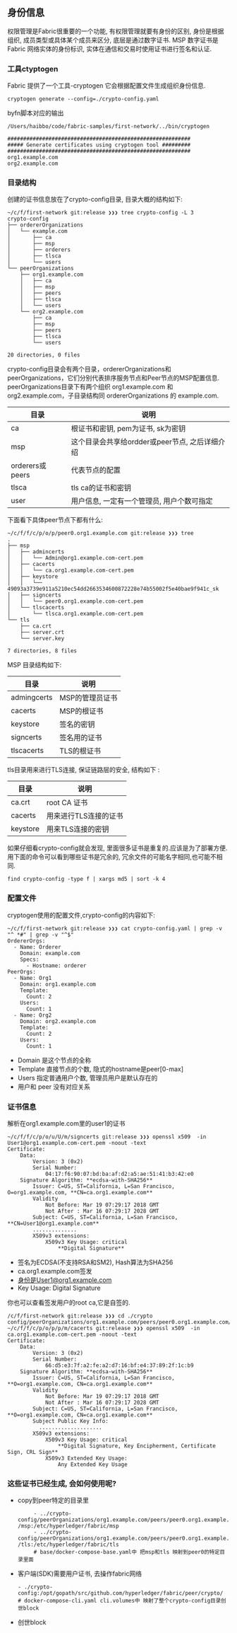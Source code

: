## 身份信息

权限管理是Fabric很重要的一个功能, 有权限管理就要有身份的区别,   身份是根据组织, 成员类型或具体某个成员来区分, 底层是通过数字证书. MSP 数字证书是Fabric 网络实体的身份标识, 实体在通信和交易时使用证书进行签名和认证.

### 工具ctyptogen

Fabric 提供了一个工具-cryptogen 它会根据配置文件生成组织身份信息.
```shell
cryptogen generate --config=./crypto-config.yaml
```
byfn脚本对应的输出
```
/Users/haibbo/code/fabric-samples/first-network/../bin/cryptogen
 
##########################################################
##### Generate certificates using cryptogen tool #########
##########################################################
org1.example.com
org2.example.com
```

### 目录结构

创建的证书信息放在了crypto-config目录, 目录大概的结构如下:
```
~/c/f/first-network git:release ❯❯❯ tree crypto-config -L 3
crypto-config
├── ordererOrganizations
│   └── example.com
│       ├── ca
│       ├── msp
│       ├── orderers
│       ├── tlsca
│       └── users
└── peerOrganizations
    ├── org1.example.com
    │   ├── ca
    │   ├── msp
    │   ├── peers
    │   ├── tlsca
    │   └── users
    └── org2.example.com
        ├── ca
        ├── msp
        ├── peers
        ├── tlsca
        └── users

20 directories, 0 files
```

crypto-config目录会有两个目录，ordererOrganizations和peerOrganizations，它们分别代表排序服务节点和Peer节点的MSP配置信息.
peerOrganizations目录下有两个组织 org1.example.com 和 org2.example.com，子目录结构同 ordererOrganizations 的 example.com.

目录 | 说明
------------ | -------------
ca | 根证书和密钥, pem为证书, sk为密钥
msp | 这个目录会共享给ordder或peer节点, 之后详细介绍
orderers或peers | 代表节点的配置
tlsca | tls ca的证书和密钥
user | 用户信息, 一定有一个管理员, 用户个数可指定

下面看下具体peer节点下都有什么:
```
~/c/f/f/c/p/o/p/peer0.org1.example.com git:release ❯❯❯ tree
.
├── msp
│   ├── admincerts
│   │   └── Admin@org1.example.com-cert.pem
│   ├── cacerts
│   │   └── ca.org1.example.com-cert.pem
│   ├── keystore
│   │   └── 49093a3739e911a5210ec54dd2663534600872228e74b55002f5e40bae9f941c_sk
│   ├── signcerts
│   │   └── peer0.org1.example.com-cert.pem
│   └── tlscacerts
│       └── tlsca.org1.example.com-cert.pem
└── tls
    ├── ca.crt
    ├── server.crt
    └── server.key

7 directories, 8 files

```
MSP 目录结构如下:

目录 | 说明
------------ | -------------
admingcerts | MSP的管理员证书
cacerts | MSP的根证书
keystore| 签名的密钥
signcerts| 签名用的证书
tlscacerts| TLS的根证书

tls目录用来进行TLS连接, 保证链路层的安全, 结构如下 :

目录 | 说明
------------ | -------------
ca.crt | root CA 证书
cacerts | 用来进行TLS连接的证书
keystore| 用来TLS连接的密钥

如果仔细看crypto-config就会发现, 里面很多证书是重复的.应该是为了部署方便. 用下面的命令可以看到哪些证书是冗余的, 冗余文件的可能名字相同,也可能不相同.
```shell
find crypto-config -type f | xargs md5 | sort -k 4
```

### 配置文件

cryptogen使用的配置文件,crypto-config的内容如下:

```
~/c/f/first-network git:release ❯❯❯ cat crypto-config.yaml | grep -v "^ *#" | grep -v "^$"
OrdererOrgs:
  - Name: Orderer
    Domain: example.com
    Specs:
      - Hostname: orderer
PeerOrgs:
  - Name: Org1
    Domain: org1.example.com
    Template:
      Count: 2
    Users:
      Count: 1
  - Name: Org2
    Domain: org2.example.com
    Template:
      Count: 2
    Users:
      Count: 1
```
- Domain 是这个节点的全称
- Template 直接节点的个数, 隐式的hostname是peer[0-max]
- Users 指定普通用户个数, 管理员用户是默认存在的
- 用户和 peer 没有对应关系

### 证书信息

解析在org1.example.com里的user1的证书
```
~/c/f/f/c/p/o/u/U/m/signcerts git:release ❯❯❯ openssl x509  -in  User1@org1.example.com-cert.pem -noout -text
Certificate:
    Data:
        Version: 3 (0x2)
        Serial Number:
            04:17:f6:90:07:bd:ba:af:d2:a5:ae:51:41:b3:42:e0
    Signature Algorithm: **ecdsa-with-SHA256**
        Issuer: C=US, ST=California, L=San Francisco, O=org1.example.com, **CN=ca.org1.example.com**
        Validity
            Not Before: Mar 19 07:29:17 2018 GMT
            Not After : Mar 16 07:29:17 2028 GMT
        Subject: C=US, ST=California, L=San Francisco, **CN=User1@org1.example.com**
        ..............
        X509v3 extensions:
            X509v3 Key Usage: critical
                **Digital Signature**
```
- 签名为ECDSA(不支持RSA和SM2), Hash算法为SHA256
- ca.org1.example.com签发
- 身份是User1@org1.example.com
- Key Usage: Digital Signature

你也可以查看签发用户的root ca,它是自签的.
```
/c/f/first-network git:release ❯❯❯ cd ./crypto config/peerOrganizations/org1.example.com/peers/peer0.org1.example.com/msp/cacerts
~/c/f/f/c/p/o/p/p/m/cacerts git:release ❯❯❯ openssl x509  -in  ca.org1.example.com-cert.pem -noout -text
Certificate:
    Data:
        Version: 3 (0x2)
        Serial Number:
            66:d5:e3:7f:a2:fe:a2:d7:16:bf:e4:37:89:2f:1c:b9
    Signature Algorithm: **ecdsa-with-SHA256**
        Issuer: C=US, ST=California, L=San Francisco, **O=org1.example.com, CN=ca.org1.example.com**
        Validity
            Not Before: Mar 19 07:29:17 2018 GMT
            Not After : Mar 16 07:29:17 2028 GMT
        Subject: C=US, ST=California, L=San Francisco, **O=org1.example.com, CN=ca.org1.example.com**
        Subject Public Key Info:
          ....................
        X509v3 extensions:
            X509v3 Key Usage: critical
                **Digital Signature, Key Encipherment, Certificate Sign, CRL Sign**
            X509v3 Extended Key Usage:
                Any Extended Key Usage
```

### 这些证书已经生成, 会如何使用呢?
- copy到peer特定的目录里
  ```shell
       - ../crypto-config/peerOrganizations/org1.example.com/peers/peer0.org1.example.com /msp:/etc/hyperledger/fabric/msp
       - ../crypto-config/peerOrganizations/org1.example.com/peers/peer0.org1.example.com /tls:/etc/hyperledger/fabric/tls
       # base/docker-compose-base.yaml中 把msp和tls 映射到peer0的特定目录里面
  ```

- 客户端(SDK)需要用户证书, 去操作fabric网络

  ```shell
  - ./crypto-config:/opt/gopath/src/github.com/hyperledger/fabric/peer/crypto/
  # docker-compose-cli.yaml cli.volumes中 映射了整个crypto-config目录创世block
  ```

- 创世block

